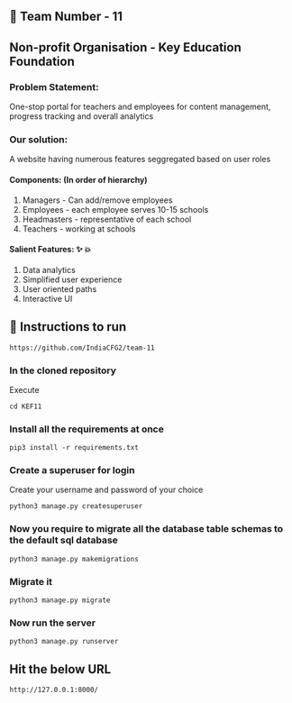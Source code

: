 ## :pencil: Team Number - 11
## Non-profit Organisation - Key Education Foundation

### Problem Statement:
One-stop portal for teachers and employees for content management, progress tracking and overall analytics

### Our solution:
A website having numerous features seggregated based on user roles

#### Components: (In order of hierarchy)
1. Managers - Can add/remove employees
2. Employees - each employee serves 10-15 schools
3. Headmasters - representative of each school
4. Teachers - working at schools

#### Salient Features: :sparkles: :boom:
1. Data analytics
2. Simplified user experience
3. User oriented paths 
4. Interactive UI

## 🔧 Instructions to run
```
https://github.com/IndiaCFG2/team-11
```

### In the cloned repository
Execute 
```
cd KEF11
```

### Install all the requirements at once
```
pip3 install -r requirements.txt
```

### Create a superuser for login
Create your username and password of your choice
```
python3 manage.py createsuperuser
```

### Now you require to migrate all the database table schemas to the default sql database 
```
python3 manage.py makemigrations
```

### Migrate it
```
python3 manage.py migrate
```

### Now run the server
```
python3 manage.py runserver
```

## Hit the below URL
```http://127.0.0.1:8000/```




